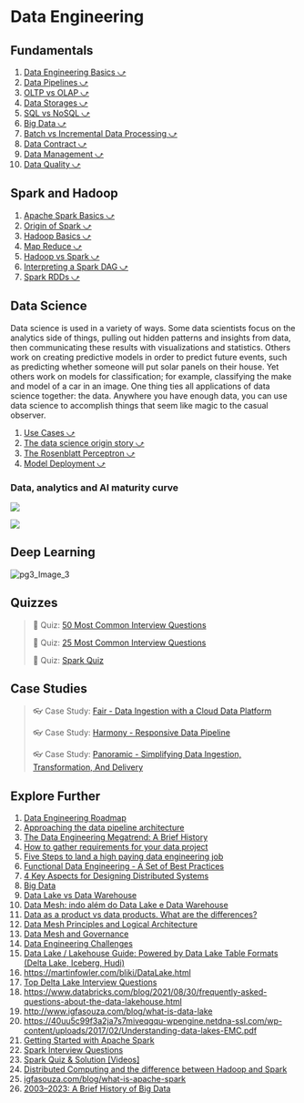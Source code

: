 # Data Engineering

## Fundamentals

1. <a href="#/01-foundations/basics/de-basics.md" target="_blank">Data Engineering Basics ⤻</a>
1. <a href="#/01-foundations/basics/data-pipelines.md" target="_blank">Data Pipelines ⤻</a>
1. <a href="#/01-foundations/basics/oltp-vs-olap.md" target="_blank">OLTP vs OLAP ⤻</a>
1. <a href="#/01-foundations/basics/data-storages.md" target="_blank">Data Storages ⤻</a>
1. <a href="#/01-foundations/basics/sql-vs-nosql.md" target="_blank">SQL vs NoSQL ⤻</a>
1. <a href="#/01-foundations/basics/big-data.md" target="_blank">Big Data ⤻</a>
1. <a href="#/01-foundations/basics/batch-vs-incremental.md" target="_blank">Batch vs Incremental Data Processing ⤻</a>
1. <a href="#/01-foundations/basics/data-contract.md" target="_blank">Data Contract ⤻</a>
1. <a href="#/01-foundations/basics/data-management.md" target="_blank">Data Management ⤻</a>
1. <a href="#/01-foundations/basics/data-quality.md" target="_blank">Data Quality ⤻</a>

## Spark and Hadoop

1. <a href="#/01-foundations/basics/spark-basics.md" target="_blank">Apache Spark Basics ⤻</a>
1. <a href="#/01-foundations/basics/spark-origin.md" target="_blank">Origin of Spark ⤻</a>
1. <a href="#/01-foundations/basics/hadoop-basics.md" target="_blank">Hadoop Basics ⤻</a>
1. <a href="#/01-foundations/basics/map-reduce.md" target="_blank">Map Reduce ⤻</a>
1. <a href="#/01-foundations/basics/hadoop-vs-spark.md" target="_blank">Hadoop vs Spark ⤻</a>
1. <a href="#/01-foundations/basics/spark-dag.md" target="_blank">Interpreting a Spark DAG ⤻</a>
1. <a href="#/01-foundations/basics/rdd.md" target="_blank">Spark RDDs ⤻</a>

## Data Science

Data science is used in a variety of ways. Some data scientists focus on the analytics side of things, pulling out hidden patterns and insights from data, then communicating these results with visualizations and statistics. Others work on creating predictive models in order to predict future events, such as predicting whether someone will put solar panels on their house. Yet others work on models for classification; for example, classifying the make and model of a car in an image. One thing ties all applications of data science together: the data. Anywhere you have enough data, you can use data science to accomplish things that seem like magic to the casual observer.

1. <a href="#/01-foundations/basics/use-cases.md" target="_blank">Use Cases ⤻</a>
1. <a href="#/01-foundations/basics/origin.md" target="_blank">The data science origin story ⤻</a>
1. <a href="#/01-foundations/basics/perceptron.md" target="_blank">The Rosenblatt Perceptron ⤻</a>
1. <a href="#/01-foundations/basics/deployment.md" target="_blank">Model Deployment ⤻</a>

### Data, analytics and AI maturity curve

![](https://user-images.githubusercontent.com/62965911/229352743-e6fb3c2d-cea8-4677-a008-7af76352ee6b.png)

![](https://user-images.githubusercontent.com/62965911/229352823-fc3addd1-b492-463a-ad26-96888af2ce16.png)

## Deep Learning

![pg3_Image_3](https://user-images.githubusercontent.com/62965911/228470889-e20467b0-d506-473d-99eb-c6c7898b90ee.jpeg)

## Quizzes

> :game_die: Quiz: <a href="#/a1-interviewprep/50-most-common-interview-questions.md" target="_blank">50 Most Common Interview Questions</a>
>
> :game_die: Quiz: <a href="#/a1-interviewprep/25-most-common-interview-questions.md" target="_blank">25 Most Common Interview Questions</a>
> 
> :game_die: Quiz: <a href="#/a1-interviewprep/spark-quiz.md" target="_blank">Spark Quiz</a>

## Case Studies

> :eyeglasses: Case Study: <a href="#/a3-casestudies/fair.md" target="_blank">Fair - Data Ingestion with a Cloud Data Platform</a>
>
> :eyeglasses: Case Study: <a href="#/a3-casestudies/harmony.md" target="_blank">Harmony - Responsive Data Pipeline</a>
>
> :eyeglasses: Case Study: <a href="#/a3-casestudies/panoramic.md" target="_blank">Panoramic - Simplifying Data Ingestion, Transformation, And Delivery</a>

## Explore Further

1. [Data Engineering Roadmap](https://knowledgetree.notion.site/Data-Engineering-Roadmap-6e543497f9074aba89520b45b678d32f)
1. [Approaching the data pipeline architecture](https://knowledgetree.notion.site/Approaching-the-data-pipeline-architecture-214bdf596037454ca3f879894035c83f)
1. [The Data Engineering Megatrend: A Brief History](https://www.rudderstack.com/blog/the-data-engineering-megatrend-a-brief-history)
1. [How to gather requirements for your data project](https://www.startdataengineering.com/post/n-questions-data-pipeline-req/)
1. [Five Steps to land a high paying data engineering job](https://www.startdataengineering.com/post/n-steps-high-pay-de-job/)
1. [Functional Data Engineering - A Set of Best Practices](https://youtu.be/4Spo2QRTz1k)
1. [4 Key Aspects for Designing Distributed Systems](https://betterprogramming.pub/4-key-aspects-for-designing-distributed-systems-dc8fec7b8c5b)
1. [Big Data](https://www.alura.com.br/artigos/big-data)
1. [Data Lake vs Data Warehouse](https://www.alura.com.br/artigos/data-lake-vs-data-warehouse)
1. [Data Mesh: indo além do Data Lake e Data Warehouse](https://medium.com/data-hackers/data-mesh-indo-al%C3%A9m-do-data-lake-e-data-warehouse-465d57539d89)
1. [Data as a product vs data products. What are the differences?](https://towardsdatascience.com/data-as-a-product-vs-data-products-what-are-the-differences-b43ddbb0f123)
1. [Data Mesh Principles and Logical Architecture](https://martinfowler.com/articles/data-mesh-principles.html)
1. [Data Mesh and Governance](https://www.thoughtworks.com/en-us/about-us/events/webinars/core-principles-of-data-mesh/data-mesh-and-governance)
1. [Data Engineering Challenges](https://www.youtube.com/watch?v=VxZu4B8wIbQ)
1. [Data Lake / Lakehouse Guide: Powered by Data Lake Table Formats (Delta Lake, Iceberg, Hudi)](https://airbyte.com/blog/data-lake-lakehouse-guide-powered-by-table-formats-delta-lake-iceberg-hudi)
1. https://martinfowler.com/bliki/DataLake.html
1. [Top Delta Lake Interview Questions](https://www.analyticsvidhya.com/blog/2022/07/top-10-delta-lake-interview-questions/)
1. https://www.databricks.com/blog/2021/08/30/frequently-asked-questions-about-the-data-lakehouse.html
1. http://www.igfasouza.com/blog/what-is-data-lake
1. https://40uu5c99f3a2ja7s7miveqgqu-wpengine.netdna-ssl.com/wp-content/uploads/2017/02/Understanding-data-lakes-EMC.pdf
1. [Getting Started with Apache Spark](https://knowledgetree.notion.site/Getting-Started-with-Apache-Spark-2c51e0d721eb4b4ca04e309c7fb296e7)
1. [Spark Interview Questions](https://knowledgetree.notion.site/Spark-Interview-Questions-94ff173de85d4df6849b289665e8fff3)
1. [Spark Quiz &amp; Solution [Videos]](https://knowledgetree.notion.site/Spark-Quiz-Solution-Videos-0ad90ea3035541e2af22eeaf18b738aa)
1. [Distributed Computing and the difference between Hadoop and Spark](https://knowledgetree.notion.site/Distributed-Computing-and-the-difference-between-Hadoop-and-Spark-1b741e18ddf5474da3a2b941f48dcea3)
1. [igfasouza.com/blog/what-is-apache-spark](http://www.igfasouza.com/blog/what-is-apache-spark/)
1. [2003–2023: A Brief History of Big Data](https://towardsdatascience.com/2003-2023-a-brief-history-of-big-data-25712351a6bc)